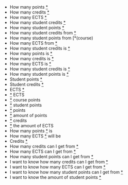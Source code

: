 - How many points [*](course)
- How many credits [*](course)
- How many ECTS [*](course)
- How many student credits [*](course)
- How many student points [*](course)
- How many student credits from [*](course)
- How many student points from [*(course)
- How many ECTS from [*](course)
- How many student credits is [*](course)
- How many points is [*](course)
- How many credits is [*](course)
- How many ECTS is [*](course)
- How many student credits is [*](course)
- How many student points is [*](course)
- Student points [*](course)
- Student credits [*](course)
- ECTS [*](course)
- [*](course) ECTS
- [*](course) course points
- [*](course) student points
- [*](course) points
- [*](course) amount of points
- [*](course) credits
- [*](course) the amount of ECTS
- How many points [*](course) is
- How many ECTS [*](course) will be
- Credits [*](course)
- How many credits can I get from [*](course)
- How many ECTS can I get from [*](course)
- How many student points can I get from [*](course)
- I want to know how many credits can I get from [*](course)
- I want to know how many ECTS can I get from [*](course)
- I want to know how many student points can I get from [*](course)
- I want to know the amount of student points [*](course)
